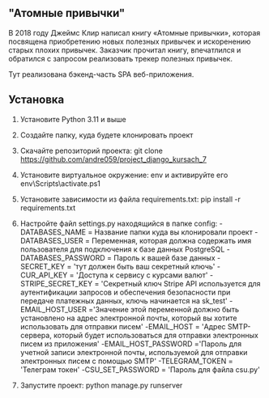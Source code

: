 ## "Атомные привычки"

В 2018 году Джеймс Клир написал книгу «Атомные привычки»,
которая посвящена приобретению новых полезных привычек и искоренению старых плохих привычек.
Заказчик прочитал книгу, впечатлился и обратился с запросом реализовать трекер полезных привычек.

Тут реализована бэкенд-часть SPA веб-приложения.

## Установка

1. Установите Python 3.11 и выше
2. Создайте папку, куда будете клонировать проект

3. Скачайте репозиторий проекта:
   git clone https://github.com/andre059/project_django_kursach_7
4. Установите виртуальное окружение:
   env и активируйте его env\Scripts\activate.ps1
5. Установите зависимости из файла requirements.txt:
   pip install -r requirements.txt
6. Настройте файл settings.py находящийся в папке config:
    -DATABASES_NAME = Название папки куда вы клонировали проект
    -DATABASES_USER = Переменная, которая должна содержать имя пользователя для подключения к базе данных PostgreSQL
    -DATABASES_PASSWORD = Пароль к вашей базе данных
    -SECRET_KEY = 'тут должен быть ваш секретный ключь'
    -CUR_API_KEY = 'Доступа к сервису с курсами валют'
    -STRIPE_SECRET_KEY = 'Секретный ключ Stripe API используется для аутентификации запросов и обеспечения безопасности при передаче платежных данных, ключь начинается на sk_test'
    -EMAIL_HOST_USER ='Значение этой переменной должно быть установлено на адрес электронной почты, который вы хотите использовать для отправки писем'
    -EMAIL_HOST = 'Адрес SMTP-сервера, который будет использоваться для отправки электронных писем из приложения'
    -EMAIL_HOST_PASSWORD ='Пароль для учетной записи электронной почты, используемой для отправки электронных писем с помощью SMTP'
    -TELEGRAM_TOKEN = 'Телеграм токен'
    -CSU_SET_PASSWORD = 'Пароль для файла csu.py'
7. Запустите проект:
   python manage.py runserver 
